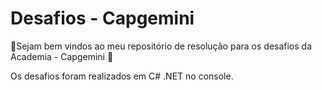 # Desafios - Capgemini

👾Sejam bem vindos ao meu repositório de resolução para os desafios da Academia - Capgemini 👾

Os desafios foram realizados em C# .NET no console. 
